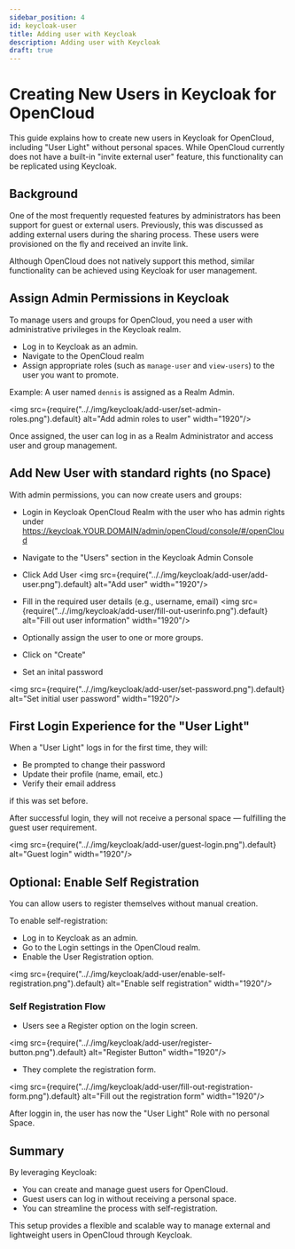 ```yaml
---
sidebar_position: 4
id: keycloak-user
title: Adding user with Keycloak
description: Adding user with Keycloak
draft: true
---
```


# Creating New Users in Keycloak for OpenCloud

This guide explains how to create new users in Keycloak for OpenCloud, including "User Light" without personal spaces. While OpenCloud currently does not have a built-in "invite external user" feature, this functionality can be replicated using Keycloak.

## Background

One of the most frequently requested features by administrators has been support for guest or external users. Previously, this was discussed as adding external users during the sharing process. These users were provisioned on the fly and received an invite link.

Although OpenCloud does not natively support this method, similar functionality can be achieved using Keycloak for user management.

## Assign Admin Permissions in Keycloak

To manage users and groups for OpenCloud, you need a user with administrative privileges in the Keycloak realm.

- Log in to Keycloak as an admin.
- Navigate to the OpenCloud realm
- Assign appropriate roles (such as `manage-user` and `view-users`) to the user you want to promote.

Example: A user named `dennis` is assigned as a Realm Admin.

<img src={require(".././img/keycloak/add-user/set-admin-roles.png").default} alt="Add admin roles to user" width="1920"/>

Once assigned, the user can log in as a Realm Administrator and access user and group management.

## Add New User with standard rights (no Space)

With admin permissions, you can now create users and groups:

- Login in Keycloak OpenCloud Realm with the user who has admin rights under <https://keycloak.YOUR.DOMAIN/admin/openCloud/console/#/openCloud>

- Navigate to the "Users" section in the Keycloak Admin Console

- Click Add User
  <img src={require(".././img/keycloak/add-user/add-user.png").default} alt="Add user" width="1920"/>

- Fill in the required user details (e.g., username, email)
  <img src={require(".././img/keycloak/add-user/fill-out-userinfo.png").default} alt="Fill out user information" width="1920"/>

- Optionally assign the user to one or more groups.

- Click on "Create"

- Set an inital password

<img src={require(".././img/keycloak/add-user/set-password.png").default} alt="Set initial user password" width="1920"/>

## First Login Experience for the "User Light"

When a "User Light" logs in for the first time, they will:

- Be prompted to change their password
- Update their profile (name, email, etc.)
- Verify their email address

if this was set before.

After successful login, they will not receive a personal space — fulfilling the guest user requirement.

<img src={require(".././img/keycloak/add-user/guest-login.png").default} alt="Guest login" width="1920"/>

## Optional: Enable Self Registration

You can allow users to register themselves without manual creation.

To enable self-registration:

- Log in to Keycloak as an admin.
- Go to the Login settings in the OpenCloud realm.
- Enable the User Registration option.

<img src={require(".././img/keycloak/add-user/enable-self-registration.png").default} alt="Enable self registration" width="1920"/>

### Self Registration Flow

- Users see a Register option on the login screen.

<img src={require(".././img/keycloak/add-user/register-button.png").default} alt="Register Button" width="1920"/>

- They complete the registration form.

<img src={require(".././img/keycloak/add-user/fill-out-registration-form.png").default} alt="Fill out the registration form" width="1920"/>

After loggin in, the user has now the "User Light" Role with no personal Space.

## Summary

By leveraging Keycloak:

- You can create and manage guest users for OpenCloud.
- Guest users can log in without receiving a personal space.
- You can streamline the process with self-registration.

This setup provides a flexible and scalable way to manage external and lightweight users in OpenCloud through Keycloak.
